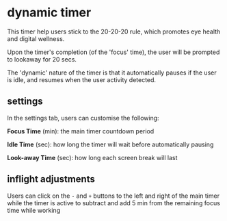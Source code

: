 # dynamic timer
This timer help users stick to the 20-20-20 rule, which promotes eye health and digital wellness.

Upon the timer's completion (of the 'focus' time), the user will be prompted to lookaway for 20 secs.

The 'dynamic' nature of the timer is that it automatically pauses if the user is idle, and resumes when the user activity detected.

## settings
In the settings tab, users can customise the following:

**Focus Time** (min): the main timer countdown period

**Idle Time** (sec): how long the timer will wait before automatically pausing

**Look-away Time** (sec): how long each screen break will last

## inflight adjustments
Users can click on the `-` and `+` buttons to the left and right of the main timer while the timer is active to subtract and add 5 min from the remaining focus time while working
